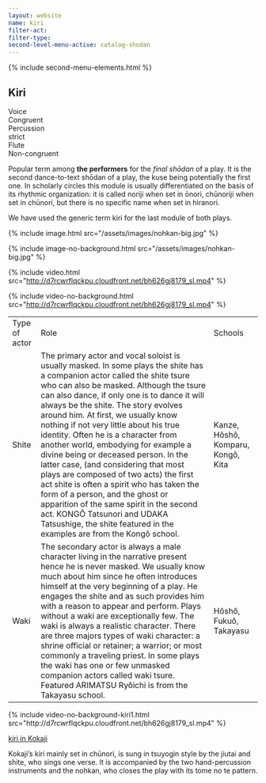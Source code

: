 ```yaml
---
layout: website
name: kiri
filter-act:
filter-type:
second-level-menu-active: catalog-shodan
---
```


{% include second-menu-elements.html %}

<main class="page-content">
  <div class="text-container">
    <h2>Kiri</h2>
    <div class="introductory-table">
      <div class="introductory-table__element">
        <div class="introductory-table__term">Voice</div>
        <div class="introductory-table__definition">Congruent</div>
      </div>
      <div class="introductory-table__element">
        <div class="introductory-table__term">Percussion</div>
        <div class="introductory-table__definition">strict</div>
      </div>
      <div class="introductory-table__element">
        <div class="introductory-table__term">Flute</div>
        <div class="introductory-table__definition">Non-congruent</div>
      </div>
    </div>
    <p>Popular term among <strong>the performers</strong> for the <em>final shōdan</em> of a play. It is the second dance-to-text shōdan of a play, the kuse being potentially the first one. In scholarly circles this module is usually differentiated on the basis of its rhythmic organization: it is called noriji when set in ōnori, chūnoriji when set in chūnori, but there is no specific name when set in hiranori.</p>
    <p>We have used the generic term kiri for the last module of both plays.</p>
  </div>

  {% include image.html src="/assets/images/nohkan-big.jpg" %}

  {% include image-no-background.html src="/assets/images/nohkan-big.jpg" %}

  {% include video.html src="http://d7rcwrflqckpu.cloudfront.net/bh626gj8179_sl.mp4" %}

  {% include video-no-background.html src="http://d7rcwrflqckpu.cloudfront.net/bh626gj8179_sl.mp4" %}

  <table class="content-table">
    <tr class="content-table__row content-table__row--header">
      <td class="content-table__column">Type of actor</td>
      <td class="content-table__column">Role</td>
      <td class="content-table__column">Schools</td>
    </tr>
    <tr class="content-table__row">
      <td class="content-table__column">Shite</td>
      <td class="content-table__column">The primary actor and vocal soloist is usually masked. In some plays the shite has a companion actor called the shite tsure who can also be masked. Although the tsure can also dance, if only one is to dance it will always be the shite. The story evolves around him. At first, we usually know nothing if not very little about his true identity. Often he is a character from another world, embodying for example a divine being or deceased person. In the latter case, (and considering that most plays are composed of two acts) the first act shite is often a spirit who has taken the form of a person, and the ghost or apparition of the same spirit in the second act.  KONGÔ Tatsunori and UDAKA Tatsushige, the shite featured in the examples are from the Kongô school.</td>
      <td class="content-table__column">Kanze, Hôshô, Komparu, Kongô, Kita</td>
    </tr>
    <tr class="content-table__row">
      <td class="content-table__column">Waki</td>
      <td class="content-table__column">The secondary actor is always a male character living in the narrative present hence he is never masked. We usually know much about him since he often introduces himself at the very beginning of a play. He engages the shite and as such provides him with a reason to appear and perform. Plays without a waki are exceptionally few. The waki is always a realistic character. There are three majors types of waki character: a shrine official or retainer; a warrior; or most commonly a traveling priest. In some plays the waki has one or few unmasked companion actors called waki tsure. Featured ARIMATSU Ryôichi is from the Takayasu school.</td>
      <td class="content-table__column">Hôshô, Fukuô, Takayasu</td>
    </tr>
  </table>

  <div class="tabs-container">
    <div class="tabs-container__links">
      <div class="wrapper">
        <div id="tabs"></div>
      </div>
    </div>
    <div class="tabs-container__content">
      <div class="wrapper">
        <section id="intro" title="Hashitomi Kiri" class="tabbed-narrative">
            {% include video-no-background-kiri1.html src="http://d7rcwrflqckpu.cloudfront.net/bh626gj8179_sl.mp4" %}
        </section>
        <section id="part1" title="Kokaji Kiri" class="tabbed-narrative">
          <p><a href="/kokaji/kiri" target="_blank">kiri in Kokaji</a></p>
          <p>Kokaji’s kiri mainly set in chūnori, is sung in tsuyogin style by the jiutai and shite, who sings one verse. It is accompanied by the two hand-percussion instruments and the nohkan, who closes the play with its tome no te pattern.</p>
        </section>
      </div>
    </div>
  </div>
</main>
